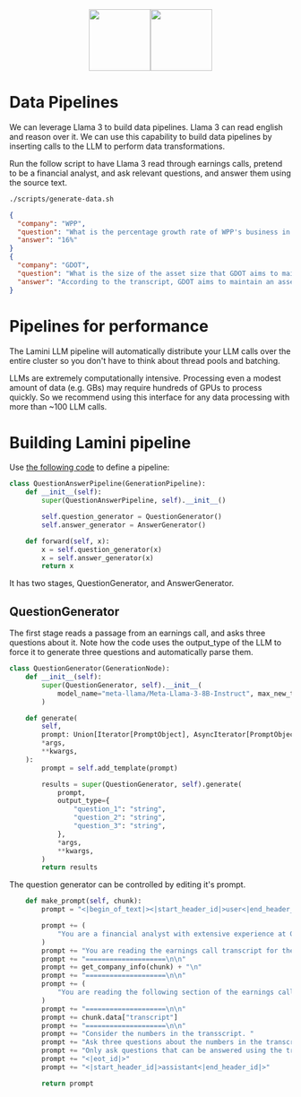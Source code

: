 <div align="center">
<img src="https://avatars.githubusercontent.com/u/130713213?s=200&v=4" width="110"><img src="https://huggingface.co/lamini/instruct-peft-tuned-12b/resolve/main/Lamini_logo.png?max-height=110" height="110">
</div>

# Data Pipelines

We can leverage Llama 3 to build data pipelines. Llama 3 can read english and
reason over it. We can use this capability to build data pipelines by inserting
calls to the LLM to perform data transformations.

Run the follow script to have Llama 3 read through earnings calls, pretend to
be a financial analyst, and ask relevant questions, and answer them using the
source text.

```bash
./scripts/generate-data.sh
```

```json
{
  "company": "WPP",
  "question": "What is the percentage growth rate of WPP's business in Germany in Q1, according to Mark Read?",
  "answer": "16%"
}
{
  "company": "GDOT",
  "question": "What is the size of the asset size that GDOT aims to maintain to protect its revenue",
  "answer": "According to the transcript, GDOT aims to maintain an asset size of $10 billion or less to protect its revenue"
}

```

# Pipelines for performance

The Lamini LLM pipeline will automatically distribute your LLM calls over the entire cluster so you don't have
to think about thread pools and batching.  

LLMs are extremely computationally intensive. Processing even a modest amount of data (e.g. GBs)
may require hundreds of GPUs to process quickly. So we recommend using this interface for any
data processing with more than ~100 LLM calls.

# Building Lamini pipeline

Use [the following code](generate_data.py#L40) to define a pipeline:

```python
class QuestionAnswerPipeline(GenerationPipeline):
    def __init__(self):
        super(QuestionAnswerPipeline, self).__init__()

        self.question_generator = QuestionGenerator()
        self.answer_generator = AnswerGenerator()

    def forward(self, x):
        x = self.question_generator(x)
        x = self.answer_generator(x)
        return x

```

It has two stages, QuestionGenerator, and AnswerGenerator.

## QuestionGenerator

The first stage reads a passage from an earnings call, and asks three questions about it.
Note how the code uses the output_type of the LLM to force it to generate three questions and automatically parse them.

```python
class QuestionGenerator(GenerationNode):
    def __init__(self):
        super(QuestionGenerator, self).__init__(
            model_name="meta-llama/Meta-Llama-3-8B-Instruct", max_new_tokens=150
        )

    def generate(
        self,
        prompt: Union[Iterator[PromptObject], AsyncIterator[PromptObject]],
        *args,
        **kwargs,
    ):
        prompt = self.add_template(prompt)

        results = super(QuestionGenerator, self).generate(
            prompt,
            output_type={
                "question_1": "string",
                "question_2": "string",
                "question_3": "string",
            },
            *args,
            **kwargs,
        )
        return results

```

The question generator can be controlled by editing it's prompt.

```python
    def make_prompt(self, chunk):
        prompt = "<|begin_of_text|><|start_header_id|>user<|end_header_id|>"

        prompt += (
            "You are a financial analyst with extensive experience at Goldman Sachs."
        )
        prompt += "You are reading the earnings call transcript for the following company:\n\n"
        prompt += "====================\n\n"
        prompt += get_company_info(chunk) + "\n"
        prompt += "====================\n\n"
        prompt += (
            "You are reading the following section of the earnings call transcript:\n\n"
        )
        prompt += "====================\n\n"
        prompt += chunk.data["transcript"]
        prompt += "====================\n\n"
        prompt += "Consider the numbers in the transscript. "
        prompt += "Ask three questions about the numbers in the transcript that require precise answers. "
        prompt += "Only ask questions that can be answered using the transcript."
        prompt += "<|eot_id|>"
        prompt += "<|start_header_id|>assistant<|end_header_id|>"

        return prompt
```



